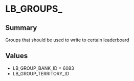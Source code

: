 # LB_GROUPS_

## Summary
Groups that should be used to write to certain leaderboard

## Values
* LB_GROUP_BANK_ID = 6083
* LB_GROUP_TERRITORY_ID